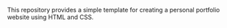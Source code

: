 This repository provides a simple template for creating a personal portfolio website using HTML and CSS.
